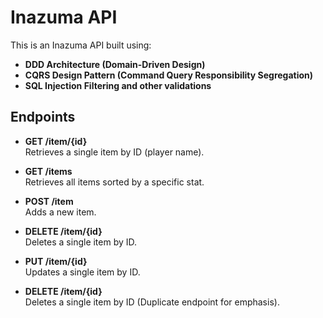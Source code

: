 # Inazuma API

This is an Inazuma API built using:

- **DDD Architecture (Domain-Driven Design)**
- **CQRS Design Pattern (Command Query Responsibility Segregation)**
- **SQL Injection Filtering and other validations**

## Endpoints

- **GET /item/{id}**  
  Retrieves a single item by ID (player name).

- **GET /items**  
  Retrieves all items sorted by a specific stat.

- **POST /item**  
  Adds a new item.

- **DELETE /item/{id}**  
  Deletes a single item by ID.

- **PUT /item/{id}**  
  Updates a single item by ID.

- **DELETE /item/{id}**  
  Deletes a single item by ID (Duplicate endpoint for emphasis).
